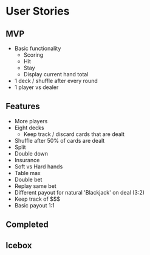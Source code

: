 # User Stories

## MVP

* Basic functionality
  * Scoring
  * Hit
  * Stay
  * Display current hand total
* 1 deck / shuffle after every round
* 1 player vs dealer


## Features

* More players
* Eight decks
  * Keep track / discard cards that are dealt
* Shuffle after 50% of cards are dealt
* Split
* Double down
* Insurance
* Soft vs Hard hands
* Table max
* Double bet
* Replay same bet
* Different payout for natural 'Blackjack' on deal (3:2)
* Keep track of $$$
* Basic payout 1:1

## Completed


## Icebox
